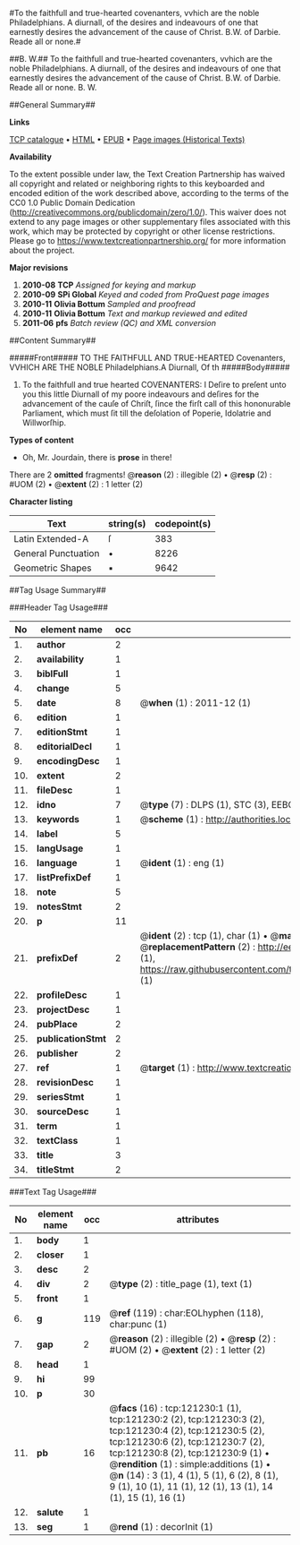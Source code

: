 #To the faithfull and true-hearted covenanters, vvhich are the noble Philadelphians. A diurnall, of the desires and indeavours of one that earnestly desires the advancement of the cause of Christ. B.W. of Darbie. Reade all or none.#

##B. W.##
To the faithfull and true-hearted covenanters, vvhich are the noble Philadelphians. A diurnall, of the desires and indeavours of one that earnestly desires the advancement of the cause of Christ. B.W. of Darbie. Reade all or none.
B. W.

##General Summary##

**Links**

[TCP catalogue](http://www.ota.ox.ac.uk/tcp/)  • 
[HTML](http://tei.it.ox.ac.uk/tcp/Texts-HTML/free/A97/A97064.html)  • 
[EPUB](http://tei.it.ox.ac.uk/tcp/Texts-EPUB/free/A97/A97064.epub) • 
[Page images (Historical Texts)](https://historicaltexts.jisc.ac.uk/eebo-99868874e)

**Availability**

To the extent possible under law, the Text Creation Partnership has waived all copyright and related or neighboring rights to this keyboarded and encoded edition of the work described above, according to the terms of the CC0 1.0 Public Domain Dedication (http://creativecommons.org/publicdomain/zero/1.0/). This waiver does not extend to any page images or other supplementary files associated with this work, which may be protected by copyright or other license restrictions. Please go to https://www.textcreationpartnership.org/ for more information about the project.

**Major revisions**

1. __2010-08__ __TCP__ *Assigned for keying and markup*
1. __2010-09__ __SPi Global__ *Keyed and coded from ProQuest page images*
1. __2010-11__ __Olivia Bottum__ *Sampled and proofread*
1. __2010-11__ __Olivia Bottum__ *Text and markup reviewed and edited*
1. __2011-06__ __pfs__ *Batch review (QC) and XML conversion*

##Content Summary##

#####Front#####
TO THE FAITHFULL AND TRUE-HEARTED Covenanters, VVHICH ARE THE NOBLE Philadelphians.A Diurnall, Of th
#####Body#####

1. To the faithfull and true hearted COVENANTERS: I Deſire to preſent unto you this little Diurnall of my poore indeavours and deſires for the advancement of the cauſe of Chriſt, ſince the firſt call of this hononurable Parliament, which must ſit till the deſolation of Poperie, Idolatrie and Willworſhip.

**Types of content**

  * Oh, Mr. Jourdain, there is **prose** in there!

There are 2 **omitted** fragments! 
 @__reason__ (2) : illegible (2)  •  @__resp__ (2) : #UOM (2)  •  @__extent__ (2) : 1 letter (2)

**Character listing**


|Text|string(s)|codepoint(s)|
|---|---|---|
|Latin Extended-A|ſ|383|
|General Punctuation|•|8226|
|Geometric Shapes|▪|9642|

##Tag Usage Summary##

###Header Tag Usage###

|No|element name|occ|attributes|
|---|---|---|---|
|1.|__author__|2||
|2.|__availability__|1||
|3.|__biblFull__|1||
|4.|__change__|5||
|5.|__date__|8| @__when__ (1) : 2011-12 (1)|
|6.|__edition__|1||
|7.|__editionStmt__|1||
|8.|__editorialDecl__|1||
|9.|__encodingDesc__|1||
|10.|__extent__|2||
|11.|__fileDesc__|1||
|12.|__idno__|7| @__type__ (7) : DLPS (1), STC (3), EEBO-CITATION (1), PROQUEST (1), VID (1)|
|13.|__keywords__|1| @__scheme__ (1) : http://authorities.loc.gov/ (1)|
|14.|__label__|5||
|15.|__langUsage__|1||
|16.|__language__|1| @__ident__ (1) : eng (1)|
|17.|__listPrefixDef__|1||
|18.|__note__|5||
|19.|__notesStmt__|2||
|20.|__p__|11||
|21.|__prefixDef__|2| @__ident__ (2) : tcp (1), char (1)  •  @__matchPattern__ (2) : ([0-9\-]+):([0-9IVX]+) (1), (.+) (1)  •  @__replacementPattern__ (2) : http://eebo.chadwyck.com/downloadtiff?vid=$1&page=$2 (1), https://raw.githubusercontent.com/textcreationpartnership/Texts/master/tcpchars.xml#$1 (1)|
|22.|__profileDesc__|1||
|23.|__projectDesc__|1||
|24.|__pubPlace__|2||
|25.|__publicationStmt__|2||
|26.|__publisher__|2||
|27.|__ref__|1| @__target__ (1) : http://www.textcreationpartnership.org/docs/. (1)|
|28.|__revisionDesc__|1||
|29.|__seriesStmt__|1||
|30.|__sourceDesc__|1||
|31.|__term__|1||
|32.|__textClass__|1||
|33.|__title__|3||
|34.|__titleStmt__|2||


###Text Tag Usage###

|No|element name|occ|attributes|
|---|---|---|---|
|1.|__body__|1||
|2.|__closer__|1||
|3.|__desc__|2||
|4.|__div__|2| @__type__ (2) : title_page (1), text (1)|
|5.|__front__|1||
|6.|__g__|119| @__ref__ (119) : char:EOLhyphen (118), char:punc (1)|
|7.|__gap__|2| @__reason__ (2) : illegible (2)  •  @__resp__ (2) : #UOM (2)  •  @__extent__ (2) : 1 letter (2)|
|8.|__head__|1||
|9.|__hi__|99||
|10.|__p__|30||
|11.|__pb__|16| @__facs__ (16) : tcp:121230:1 (1), tcp:121230:2 (2), tcp:121230:3 (2), tcp:121230:4 (2), tcp:121230:5 (2), tcp:121230:6 (2), tcp:121230:7 (2), tcp:121230:8 (2), tcp:121230:9 (1)  •  @__rendition__ (1) : simple:additions (1)  •  @__n__ (14) : 3 (1), 4 (1), 5 (1), 6 (2), 8 (1), 9 (1), 10 (1), 11 (1), 12 (1), 13 (1), 14 (1), 15 (1), 16 (1)|
|12.|__salute__|1||
|13.|__seg__|1| @__rend__ (1) : decorInit (1)|
